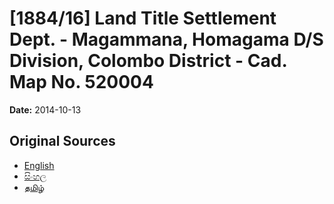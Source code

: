 # [1884/16] Land Title Settlement Dept. - Magammana, Homagama D/S Division, Colombo District - Cad. Map No. 520004

**Date:** 2014-10-13

## Original Sources

- [English](https://documents.gov.lk/view/extra-gazettes/2014/10/1884-16_E.pdf)
- [සිංහල](https://documents.gov.lk/view/extra-gazettes/2014/10/1884-16_S.pdf)
- [தமிழ்](https://documents.gov.lk/view/extra-gazettes/2014/10/1884-16_T.pdf)
